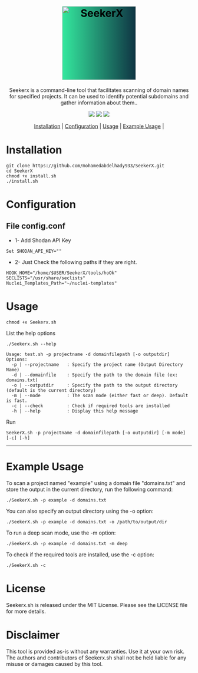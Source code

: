 <h1 align="center">
  <img src="" alt="SeekerX" width="200px" style="background:linear-gradient(to right, #34e89e, #0f3443);color:black">
  <br>
</h1>
 <p align="center"> Seekerx is a command-line tool that facilitates scanning of domain names for specified projects. It can be used to identify potential subdomains and gather information about them.. </p>

<p align="center">
<a href="https://opensource.org/licenses/MIT"><img src="https://img.shields.io/badge/license-MIT-_red.svg"></a>
<a href="https://github.com/mohamedabdelhady933/SeekerX/issues"><img src="https://img.shields.io/badge/contributions-welcome-brightgreen.svg?style=flat"></a>
<img src="https://img.shields.io/badge/BashScript-blue">
</p>

<!------------------------------------------------------------------Installation---------------------------------------------------->
<p align="center">
  <a href="#installation">Installation</a> |
  <a href="#configuration">Configuration</a> |
  <a href="#usage">Usage</a> |
  <a href="#running-in-the-background">Example Usage</a> |
</p>



# Installation

```
git clone https://github.com/mohamedabdelhady933/SeekerX.git
cd SeekerX
chmod +x install.sh
./install.sh
```

<!--------------------------------------------------------------Configuration-------------------------------------------------------->

# Configuration

## File config.conf

* 1- Add Shodan API Key
  
```
Set SHODAN_API_KEY=""
```

* 2- Just Check the following paths if they are right.

```
HOOK_HOME="/home/$USER/SeekerX/tools/hoOk"
SECLISTS="/usr/share/seclists"
Nuclei_Templates_Path="~/nuclei-templates"
```


<!-------------------------------------------------------------------Usage------------------------------------------------------------->

# Usage 


```
chmod +x Seekerx.sh
```

List the help options

```
./Seekerx.sh --help

Usage: test.sh -p projectname -d domainfilepath [-o outputdir]
Options:
  -p | --projectname   : Specify the project name (Output Directory Name)
  -d | --domainfile    : Specify the path to the domain file (ex: domains.txt)
  -o | --outputdir     : Specify the path to the output directory (default is the current directory)
  -m | --mode          : The scan mode (either fast or deep). Default is fast.
  -c | --check         : Check if required tools are installed
  -h | --help          : Display this help message

```

Run 

```
SeekerX.sh -p projectname -d domainfilepath [-o outputdir] [-m mode] [-c] [-h]

```

---

<!------------------------------------------------------------------Example Usage---------------------------------------------------->
# Example Usage

To scan a project named "example" using a domain file "domains.txt" and store the output in the current directory, run the following command:

```
./SeekerX.sh -p example -d domains.txt
```

You can also specify an output directory using the -o option:

```
./SeekerX.sh -p example -d domains.txt -o /path/to/output/dir
```

To run a deep scan mode, use the -m option:

```
./SeekerX.sh -p example -d domains.txt -m deep
```

To check if the required tools are installed, use the -c option:

```
./SeekerX.sh -c
```


# License
Seekerx.sh is released under the MIT License. Please see the LICENSE file for more details.

# Disclaimer
This tool is provided as-is without any warranties. Use it at your own risk. The authors and contributors of Seekerx.sh shall not be held liable for any misuse or damages caused by this tool.



